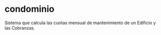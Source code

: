 # condominio
Sistema que calcula las cuotas mensual de mantenimiento de un Edificio y las Cobranzas.
